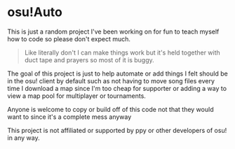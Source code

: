 # osu!Auto

This is just a random project I've been working on for fun to teach myself how to code so please don't expect much. 
> Like literally don't I can make things work but it's held together with duct tape and prayers so most of it is buggy.

The goal of this project is just to help automate or add things I felt should be in the osu! client by default such as not having to move song files every time I download a map since I'm too cheap for supporter or adding a way to view a map pool for multiplayer or tournaments.

Anyone is welcome to copy or build off of this code not that they would want to since it's a complete mess anyway

This project is not affiliated or supported by ppy or other developers of osu! in any way.
